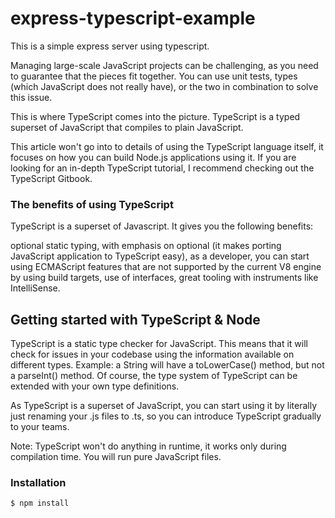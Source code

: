 # express-typescript-example

This is a simple express server using typescript.

Managing large-scale JavaScript projects can be challenging, as you need to guarantee that the pieces fit together. You can use unit tests, types (which JavaScript does not really have), or the two in combination to solve this issue.

This is where TypeScript comes into the picture. TypeScript is a typed superset of JavaScript that compiles to plain JavaScript.

This article won't go into to details of using the TypeScript language itself, it focuses on how you can build Node.js applications using it. If you are looking for an in-depth TypeScript tutorial, I recommend checking out the TypeScript Gitbook.

### The benefits of using TypeScript

TypeScript is a superset of Javascript. It gives you the following benefits:

optional static typing, with emphasis on optional (it makes porting JavaScript application to TypeScript easy),
as a developer, you can start using ECMAScript features that are not supported by the current V8 engine by using build targets,
use of interfaces,
great tooling with instruments like IntelliSense.

## Getting started with TypeScript & Node

TypeScript is a static type checker for JavaScript. This means that it will check for issues in your codebase using the information available on different types. Example: a String will have a toLowerCase() method, but not a parseInt() method. Of course, the type system of TypeScript can be extended with your own type definitions.

As TypeScript is a superset of JavaScript, you can start using it by literally just renaming your .js files to .ts, so you can introduce TypeScript gradually to your teams.

Note: TypeScript won't do anything in runtime, it works only during compilation time. You will run pure JavaScript files.

### Installation

```sh
$ npm install
```